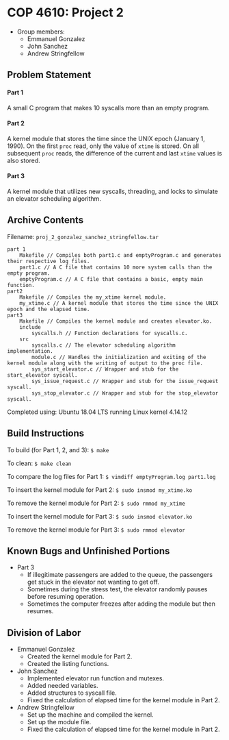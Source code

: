 # COP 4610: Project 2

- Group members:
  - Emmanuel Gonzalez
  - John Sanchez
  - Andrew Stringfellow

## Problem Statement

#### Part 1
A small C program that makes 10 syscalls more than an empty program.

#### Part 2
A kernel module that stores the time since the UNIX epoch (January 1, 1990). On the first `proc` read, only the value of `xtime` is stored. On all subsequent `proc` reads, the difference of the current and last `xtime` values is also stored.

#### Part 3
A kernel module that utilizes new syscalls, threading, and locks to simulate an elevator scheduling algorithm.

## Archive Contents

Filename: `proj_2_gonzalez_sanchez_stringfellow.tar`

```
part 1
    Makefile // Compiles both part1.c and emptyProgram.c and generates their respective log files.
    part1.c // A C file that contains 10 more system calls than the empty program.
    emptyProgram.c // A C file that contains a basic, empty main function.
part2
    Makefile // Compiles the my_xtime kernel module.
    my_xtime.c // A kernel module that stores the time since the UNIX epoch and the elapsed time.
part3
    Makefile // Compiles the kernel module and creates elevator.ko.
    include
        syscalls.h // Function declarations for syscalls.c.
    src
        syscalls.c // The elevator scheduling algorithm implementation.
        module.c // Handles the initialization and exiting of the kernel module along with the writing of output to the proc file.
        sys_start_elevator.c // Wrapper and stub for the start_elevator syscall.
        sys_issue_request.c // Wrapper and stub for the issue_request syscall.
        sys_stop_elevator.c // Wrapper and stub for the stop_elevator syscall.
```

Completed using: Ubuntu 18.04 LTS running Linux kernel 4.14.12

## Build Instructions
To build (for Part 1, 2, and 3): `$ make`

To clean: `$ make clean`

To compare the log files for Part 1: `$ vimdiff emptyProgram.log part1.log`

To insert the kernel module for Part 2: `$ sudo insmod my_xtime.ko`

To remove the kernel module for Part 2: `$ sudo rmmod my_xtime`

To insert the kernel module for Part 3: `$ sudo insmod elevator.ko`

To remove the kernel module for Part 3: `$ sudo rmmod elevator`

## Known Bugs and Unfinished Portions
- Part 3
  - If illegitimate passengers are added to the queue, the passengers get stuck in the elevator not wanting to get off.
  - Sometimes during the stress test, the elevator randomly pauses before resuming operation.
  - Sometimes the computer freezes after adding the module but then resumes.

## Division of Labor
- Emmanuel Gonzalez
    - Created the kernel module for Part 2.
    - Created the listing functions.
- John Sanchez
    - Implemented elevator run function and mutexes.
    - Added needed variables.
    - Added structures to syscall file.
    - Fixed the calculation of elapsed time for the kernel module in Part 2.
- Andrew Stringfellow
    - Set up the machine and compiled the kernel.
    - Set up the module file.
    - Fixed the calculation of elapsed time for the kernel module in Part 2.
